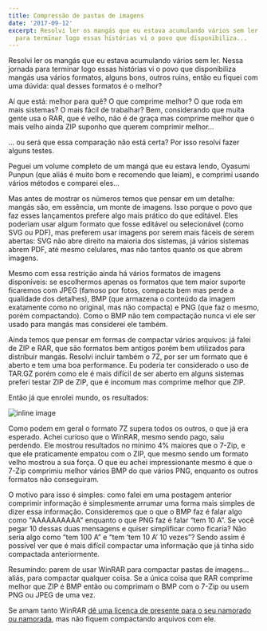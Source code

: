 ```yaml
---
title: Compressão de pastas de imagens
date: '2017-09-12'
excerpt: Resolvi ler os mangás que eu estava acumulando vários sem ler. Nessa jornada
  para terminar logo essas histórias vi o povo que disponibiliza...
---
```




Resolvi ler os mangás que eu estava acumulando vários sem ler. Nessa jornada para terminar logo essas histórias vi o povo que disponibiliza mangás usa vários formatos, alguns bons, outros ruins, então eu fiquei com uma dúvida: qual desses formatos é o melhor?

Aí que está: melhor para quê? O que comprime melhor? O que roda em mais sistemas? O mais fácil de trabalhar? Bem, considerando que muita gente usa o RAR, que é velho, não é de graça mas comprime melhor que o mais velho ainda ZIP suponho que querem comprimir melhor…

… ou será que essa comparação não está certa? Por isso resolvi fazer alguns testes.

Peguei um volume completo de um mangá que eu estava lendo, Oyasumi Punpun (que aliás é muito bom e recomendo que leiam), e comprimi usando vários métodos e comparei eles...

Mas antes de mostrar os números temos que pensar em um detalhe: mangás são, em essência, um monte de imagens. Isso porque o povo que faz esses lançamentos prefere algo mais prático do que editável. Eles poderiam usar algum formato que fosse editável ou selecionável (como SVG ou PDF), mas preferem usar imagens por serem mais fáceis de serem abertas: SVG não abre direito na maioria dos sistemas, já vários sistemas abrem PDF, até mesmo celulares, mas não tantos quanto os que abrem imagens.

Mesmo com essa restrição ainda há vários formatos de imagens disponíveis: se escolhermos apenas os formatos que tem maior suporte ficaremos com JPEG (famoso por fotos, compacta bem mas perde a qualidade dos detalhes), BMP (que armazena o conteúdo da imagem exatamente como no original, mas não compacta) e PNG (que faz o mesmo, porém compactando). Como o BMP não tem compactação nunca vi ele ser usado para mangás mas considerei ele também.

Ainda temos que pensar em formas de compactar vários arquivos: já falei de ZIP e RAR, que são formatos bem antigos porém bem utilizados para distribuir mangás. Resolvi incluir também o 7Z, por ser um formato que é aberto e tem uma boa performance. Eu poderia ter considerado o uso de TAR.GZ porém como ele é mais difícil de ser aberto em alguns sistemas preferi testar ZIP de ZIP, que é incomum mas comprime melhor que ZIP.

Então já que enrolei mundo, os resultados:

![inline image](https://i.imgur.com/X05S7K9.png)

Como podem em geral o formato 7Z supera todos os outros, o que já era esperado. Achei curioso que o WinRAR, mesmo sendo pago, saiu perdendo. Ele mostrou resultados no mínimo 4% maiores que o 7-Zip, e que ele praticamente empatou com o ZIP, que mesmo sendo um formato velho mostrou a sua força. O que eu achei impressionante mesmo é que o 7-Zip comprimiu melhor vários BMP do que vários PNG, enquanto os outros formatos não conseguiram.

O motivo para isso é simples: como falei em uma postagem anterior comprimir informação é simplesmente arrumar uma forma mais simples de dizer essa informação. Consideremos que o que o BMP faz é falar algo como "AAAAAAAAAA" enquanto o que PNG faz é falar “tem 10 A”. Se você pegar 10 dessas duas mensagens e quiser simplificar como ficaria? Não seria algo como “tem 100 A” e “tem ‘tem 10 A’ 10 vezes”? Sendo assim é possível ver que é mais difícil compactar uma informação que já tinha sido compactada anteriormente.

Resumindo: parem de usar WinRAR para compactar pastas de imagens… aliás, para compactar qualquer coisa. Se a única coisa que RAR comprime melhor que ZIP é BMP então ou comprimam o BMP com o 7-Zip ou usem PNG ou JPEG de uma vez.

Se amam tanto WinRAR [dê uma licença de presente para o seu namorado ou namorada](https://redd.it/3x4y46), mas não fiquem compactando arquivos com ele.